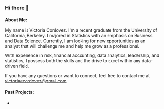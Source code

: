 ### Hi there 👋

#### About Me:

My name is Victoria Cordovez. I'm a recent graduate from the University of California, Berkeley. I majored in Statistics with an emphasis on Business and Data Science. Currently, I am looking for new opportunities as an analyst that will challenge me and help me grow as a professional.

With experience in risk, financial accounting, data analytics, leadership, and statistics, I possess both the skills and the drive to excel within any data-driven field.

If you have any questions or want to connect, feel free to contact me at victoriaecordovez@gmail.com

#### Past Projects:
- 

<!--
**victoriacordlara/victoriacordlara** is a ✨ _special_ ✨ repository because its `README.md` (this file) appears on your GitHub profile.

Here are some ideas to get you started:

- 🔭 I’m currently working on ...
- 🌱 I’m currently learning ...
- 👯 I’m looking to collaborate on ...
- 🤔 I’m looking for help with ...
- 💬 Ask me about ...
- 📫 How to reach me: ...
- 😄 Pronouns: ...
- ⚡ Fun fact: ...
-->
